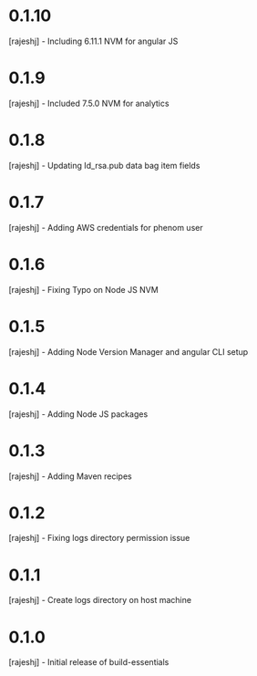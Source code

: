 # 0.1.10
[rajeshj] - Including 6.11.1 NVM for angular JS
# 0.1.9
[rajeshj] - Included 7.5.0 NVM for analytics
# 0.1.8
[rajeshj] - Updating Id_rsa.pub data bag item fields 
# 0.1.7
[rajeshj] - Adding AWS credentials for phenom user
# 0.1.6
[rajeshj] - Fixing Typo on Node JS NVM
# 0.1.5
[rajeshj] - Adding Node Version Manager and angular CLI setup 
# 0.1.4
[rajeshj] - Adding Node JS packages
# 0.1.3
[rajeshj] - Adding Maven recipes
# 0.1.2
[rajeshj] - Fixing logs directory permission issue
# 0.1.1
[rajeshj] - Create logs directory on host machine
# 0.1.0
[rajeshj] - Initial release of build-essentials
